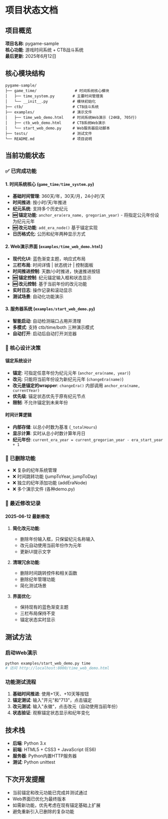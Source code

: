 # 项目状态文档

## 项目概览
**项目名称**: pygame-sample  
**核心功能**: 游戏时间系统 + CTB战斗系统  
**最后更新**: 2025年6月12日  

## 核心模块结构

```
pygame-sample/
├── game_time/                 # 时间系统核心模块
│   ├── time_system.py        # 主要时间管理类
│   └── __init__.py           # 模块初始化
├── ctb/                      # CTB战斗系统
├── examples/                 # 演示文件
│   ├── time_web_demo.html    # 时间系统Web演示 (24KB, 705行)
│   ├── ctb_web_demo.html     # CTB系统Web演示
│   └── start_web_demo.py     # Web服务器启动脚本
├── tests/                    # 测试文件
└── README.md                 # 项目说明
```

## 当前功能状态

### ✅ 已完成功能

#### 1. 时间系统核心 (`game_time/time_system.py`)
- **基础时间管理**: 360天/年，30天/月，24小时/天
- **时间推进**: 按小时/天/年推进
- **纪元系统**: 支持多个历史纪元
- **🆕 锚定功能**: `anchor_era(era_name, gregorian_year)` - 将指定公元年份设为纪元元年
- **🆕 改元功能**: `add_era_node()` 基于锚定实现
- **日历格式化**: 公历和纪年两种显示方式

#### 2. Web演示界面 (`examples/time_web_demo.html`)
- **现代化UI**: 蓝色渐变主题，响应式布局
- **三栏布局**: 时间详情 | 状态统计 | 控制面板
- **时间推进控制**: 天数/小时推进，快速推进按钮
- **🆕 锚定控制**: 纪元锚定输入框和状态显示
- **🆕 改元控制**: 基于当前年份的改元功能
- **实时日志**: 操作记录和滚动显示
- **测试场景**: 自动化功能演示

#### 3. 服务器系统 (`examples/start_web_demo.py`)
- **智能启动**: 自动检测端口占用并清理
- **多模式**: 支持 ctb/time/both 三种演示模式
- **自动打开**: 启动后自动打开浏览器

### 🔧 核心设计决策

#### 锚定系统设计
- **锚定**: 可指定任意年份为纪元元年 (`anchor_era(name, year)`)
- **改元**: 只能将当前年份设为新纪元元年 (`changeEra(name)`)
- **改元是锚定的wrapper**: `changeEra()` 内部调用 `anchor_era(name, currentYear)`
- **优先级**: 锚定状态优先于原有纪元节点
- **限制**: 不允许锚定到未来年份

#### 时间计算逻辑
- **内部存储**: 以总小时数为基准 (`_totalHours`)
- **显示计算**: 实时从总小时数计算年月日
- **纪元年份**: `current_era_year = current_gregorian_year - era_start_year + 1`

### 🚫 已删除功能
- ❌ 复杂的纪年系统管理
- ❌ 时间跳转功能 (jumpToYear, jumpToDay)
- ❌ 独立的纪年添加功能 (addEraNode)
- ❌ 多个演示文件 (各种demo.py)

### 📝 最近修改记录

#### 2025-06-12 最新修改
1. **简化改元功能**: 
   - 删除年份输入框，只保留纪元名称输入
   - 改元自动使用当前年份作为元年
   - 更新UI提示文字

2. **清理冗余功能**:
   - 删除时间跳转控件和相关函数
   - 删除纪年管理功能
   - 简化测试场景

3. **界面优化**:
   - 保持现有的蓝色渐变主题
   - 三栏布局保持不变
   - 锚定状态实时显示

## 测试方法

### 启动Web演示
```bash
python examples/start_web_demo.py time
# 访问 http://localhost:8000/time_web_demo.html
```

### 功能测试流程
1. **基础时间推进**: 使用+1天、+10天等按钮
2. **锚定测试**: 输入"开元"和"713"，点击锚定
3. **改元测试**: 输入"永徽"，点击改元（自动使用当前年份）
4. **状态验证**: 观察锚定状态显示和纪年变化

## 技术栈
- **后端**: Python 3.x
- **前端**: HTML5 + CSS3 + JavaScript (ES6)
- **服务器**: Python内置HTTP服务器
- **测试**: Python unittest

## 下次开发提醒
- 当前锚定和改元功能已完成并测试通过
- Web界面已优化为最终版本
- 如需新功能，优先考虑在现有锚定基础上扩展
- 避免重新引入已删除的复杂功能 